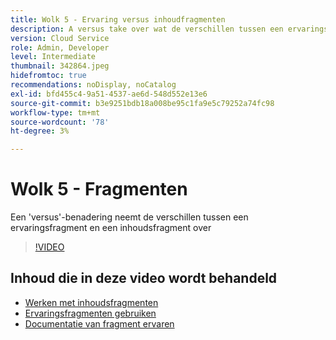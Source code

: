 ```yaml
---
title: Wolk 5 - Ervaring versus inhoudfragmenten
description: A versus take over wat de verschillen tussen een ervaringsfragment en een inhoudsfragment zijn
version: Cloud Service
role: Admin, Developer
level: Intermediate
thumbnail: 342864.jpeg
hidefromtoc: true
recommendations: noDisplay, noCatalog
exl-id: bfd455c4-9a51-4537-ae6d-548d552e13e6
source-git-commit: b3e9251bdb18a008be95c1fa9e5c79252a74fc98
workflow-type: tm+mt
source-wordcount: '78'
ht-degree: 3%

---
```


# Wolk 5 - Fragmenten

Een &#39;versus&#39;-benadering neemt de verschillen tussen een ervaringsfragment en een inhoudsfragment over

>[!VIDEO](https://video.tv.adobe.com/v/342864?quality=12&learn=on)

## Inhoud die in deze video wordt behandeld

+ [Werken met inhoudsfragmenten](https://experienceleague.adobe.com/docs/experience-manager-cloud-service/content/assets/content-fragments/content-fragments.html)
+ [Ervaringsfragmenten gebruiken](https://experienceleague.adobe.com/docs/experience-manager-learn/sites/experience-fragments/experience-fragments-feature-video-use.html)
+ [Documentatie van fragment ervaren](https://experienceleague.adobe.com/docs/experience-manager-cloud-service/content/sites/authoring/fundamentals/experience-fragments.html)